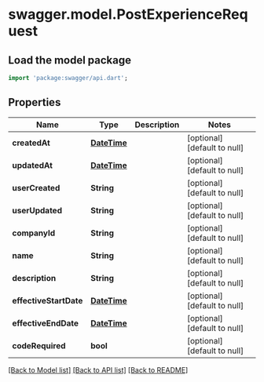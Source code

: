 # swagger.model.PostExperienceRequest

## Load the model package
```dart
import 'package:swagger/api.dart';
```

## Properties
Name | Type | Description | Notes
------------ | ------------- | ------------- | -------------
**createdAt** | [**DateTime**](DateTime.md) |  | [optional] [default to null]
**updatedAt** | [**DateTime**](DateTime.md) |  | [optional] [default to null]
**userCreated** | **String** |  | [optional] [default to null]
**userUpdated** | **String** |  | [optional] [default to null]
**companyId** | **String** |  | [optional] [default to null]
**name** | **String** |  | [optional] [default to null]
**description** | **String** |  | [optional] [default to null]
**effectiveStartDate** | [**DateTime**](DateTime.md) |  | [optional] [default to null]
**effectiveEndDate** | [**DateTime**](DateTime.md) |  | [optional] [default to null]
**codeRequired** | **bool** |  | [optional] [default to null]

[[Back to Model list]](../README.md#documentation-for-models) [[Back to API list]](../README.md#documentation-for-api-endpoints) [[Back to README]](../README.md)

